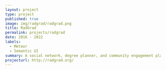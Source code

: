 ```yaml
---
layout: project
type: project
published: true
image: img/radgrad/radgrad.png
title: RadGrad
permalink: projects/radgrad
date: 2016 - 2022
labels:
  - Meteor
  - Semantic UI
summary: A social network, degree planner, and community engagement platform for STEM students.
projecturl: http://radgrad.org/
---
```

